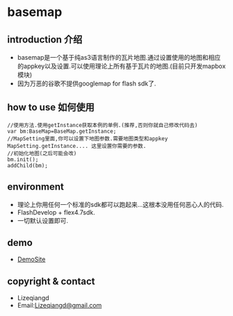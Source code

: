 basemap
=========
## introduction 介绍

- basemap是一个基于纯as3语言制作的瓦片地图.通过设置使用的地图和相应的appkey以及设置.可以使用理论上所有基于瓦片的地图.(目前只开发mapbox模块)
- 因为万恶的谷歌不提供googlemap for flash sdk了.

## how to use 如何使用

    //使用方法.使用getInstance获取本例的单例.(推荐,否则你就自己修改代码去)
    var bm:BaseMap=BaseMap.getInstance;
    //MapSetting里面,你可以设置下地图参数.需要地图类型和appkey
    MapSetting.getInstance.... 这里设置你需要的参数.
    //初始化地图(之后可能会改)
    bm.init();
    addChild(bm);

## environment

- 理论上你用任何一个标准的sdk都可以跑起来...这根本没用任何恶心人的代码.
- FlashDevelop + flex4.7sdk.   
- 一切默认设置即可.
## demo

-  [DemoSite](www.lizeqiangd.com/basemap)

## copyright & contact

- Lizeqiangd
- Email:Lizeqiangd@gmail.com

